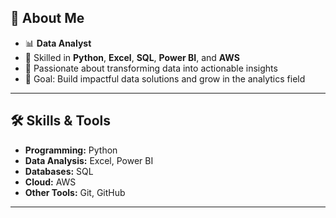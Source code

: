 
## 💼 About Me
- 📊 **Data Analyst**
- 🐍 Skilled in **Python**, **Excel**, **SQL**, **Power BI**, and **AWS**
- 🚀 Passionate about transforming data into actionable insights
- 🎯 Goal: Build impactful data solutions and grow in the analytics field

---

## 🛠 Skills & Tools
- **Programming:** Python  
- **Data Analysis:** Excel, Power BI  
- **Databases:** SQL  
- **Cloud:** AWS  
- **Other Tools:** Git, GitHub

---
